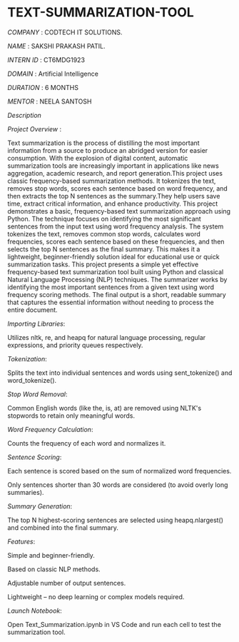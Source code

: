 # TEXT-SUMMARIZATION-TOOL

*COMPANY* : CODTECH IT SOLUTIONS.

*NAME* : SAKSHI PRAKASH PATIL.

*INTERN ID* : CT6MDG1923

*DOMAIN* : Artificial Intelligence

*DURATION* : 6 MONTHS

*MENTOR* : NEELA SANTOSH
 
*Description*

*Project Overview* :

Text summarization is the process of distilling the most important information from a source to produce an abridged version for easier consumption. With the explosion of digital content,
automatic summarization tools are increasingly important in applications like news aggregation, academic research, and report generation.This project uses classic frequency-based summarization 
methods. It tokenizes the text, removes stop words, scores each sentence based on word frequency, and then extracts the top N sentences as the summary.They help users save time, extract critical information, and enhance productivity.
This project demonstrates a basic, frequency-based text summarization approach using Python. The technique focuses on identifying the most significant sentences from the input text using word frequency analysis. The system tokenizes the text, removes common stop words, calculates word frequencies, scores each sentence based on these frequencies, and then selects the top N sentences as the final summary. This makes it a lightweight, beginner-friendly solution ideal for educational use or quick summarization tasks.
This project presents a simple yet effective frequency-based text summarization tool built using Python and classical Natural Language Processing (NLP) techniques. The summarizer works by identifying the most important sentences from a given text using word frequency scoring methods. The final output is a short, readable summary that captures the essential information without needing to process the entire document.

*Importing Libraries*:

Utilizes nltk, re, and heapq for natural language processing, regular expressions, and priority queues respectively.

*Tokenization*:

Splits the text into individual sentences and words using sent_tokenize() and word_tokenize().

*Stop Word Removal*:

Common English words (like the, is, at) are removed using NLTK's stopwords to retain only meaningful words.

*Word Frequency Calculation*:

Counts the frequency of each word and normalizes it.

*Sentence Scoring*:

Each sentence is scored based on the sum of normalized word frequencies.

Only sentences shorter than 30 words are considered (to avoid overly long summaries).

*Summary Generation*:

The top N highest-scoring sentences are selected using heapq.nlargest() and combined into the final summary.

*Features*:

Simple and beginner-friendly.

Based on classic NLP methods.

Adjustable number of output sentences.

Lightweight – no deep learning or complex models required.

*Launch Notebook*:

Open Text_Summarization.ipynb in VS Code and run each cell to test the summarization tool.








